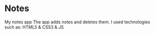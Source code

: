 # Notes
My notes app 
The app adds notes and deletes them. I used technologies such as: HTML5 & CSS3 & JS